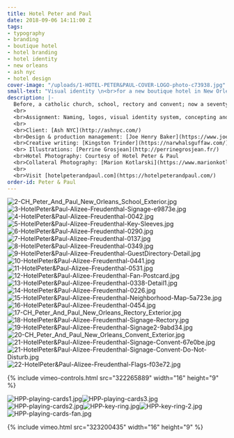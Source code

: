 ```yaml
---
title: Hotel Peter and Paul
date: 2018-09-06 14:11:00 Z
tags:
- typography
- branding
- boutique hotel
- hotel branding
- hotel identity
- new orleans
- ash nyc
- hotel design
cover-image: "/uploads/1-HOTEL-PETER&PAUL-COVER-LOGO-photo-c73938.jpg"
small-text: "Visual identity \n<br>for a new boutique hotel in New Orleans"
description: |-
  Before, a catholic church, school, rectory and convent; now a seventy one rooms hotel with a restaurant, bar, courtyard and an atypical event space, Hotel Peter & Paul opened its doors in 2018 in its beloved New Orleans’ neighborhood, the authentic Marigny.
  <br>
  <br>Assignment: Naming, logos, visual identity system, concepting and design of printed and digital collateral, signage, website, editorial guidelines, creative writing.
  <br>
  <br>Client: [Ash NYC](http://ashnyc.com/)
  <br>Design & production management: [Joe Henry Baker](https://www.joehenrybaker.com/)
  <br>Creative writing: [Kingston Trinder](https://narwhalsguffaw.com/) & Alizée Freudenthal
  <br> Illustrations: [Perrine Grosjean](http://perrinegrosjean.fr/)
  <br>Hotel Photography: Courtesy of Hotel Peter & Paul
  <br>Collateral Photography: [Marion Kotlarski](https://www.marionkotlarski.com/)
  <br>
  <br>Visit [hotelpeterandpaul.com](https://hotelpeterandpaul.com/)
order-id: Peter & Paul
---
```


![2-CH_Peter_And_Paul_New_Orleans_School_Exterior.jpg](/uploads/2-CH_Peter_And_Paul_New_Orleans_School_Exterior.jpg)![3-HotelPeter&Paul-Alizee-Freudenthal-Signage-e9873e.jpg](/uploads/3-HotelPeter&Paul-Alizee-Freudenthal-Signage-e9873e.jpg)![4-HotelPeter&Paul-Alizee-Freudenthal-0042.jpg](/uploads/4-HotelPeter&Paul-Alizee-Freudenthal-0042.jpg)![5-HotelPeter&Paul-Alizee-Freudenthal-Key-Sleeves.jpg](/uploads/5-HotelPeter&Paul-Alizee-Freudenthal-Key-Sleeves.jpg)![6-HotelPeter&Paul-Alizee-Freudenthal-0290.jpg](/uploads/6-HotelPeter&Paul-Alizee-Freudenthal-0290.jpg)![7-HotelPeter&Paul-Alizee-Freudenthal-0137.jpg](/uploads/7-HotelPeter&Paul-Alizee-Freudenthal-0137.jpg)![8-HotelPeter&Paul-Alizee-Freudenthal-0349.jpg](/uploads/8-HotelPeter&Paul-Alizee-Freudenthal-0349.jpg)![9-HotelPeter&Paul-Alizee-Freudenthal-GuestDirectory-Detail.jpg](/uploads/9-HotelPeter&Paul-Alizee-Freudenthal-GuestDirectory-Detail.jpg)![10-HotelPeter&Paul-Alizee-Freudenthal-0441.jpg](/uploads/10-HotelPeter&Paul-Alizee-Freudenthal-0441.jpg)![11-HotelPeter&Paul-Alizee-Freudenthal-0531.jpg](/uploads/11-HotelPeter&Paul-Alizee-Freudenthal-0531.jpg)![12-HotelPeter&Paul-Alizee-Freudenthal-Fan-Postcard.jpg](/uploads/12-HotelPeter&Paul-Alizee-Freudenthal-Fan-Postcard.jpg)![13-HotelPeter&Paul-Alizee-Freudenthal-0338-Detail1.jpg](/uploads/13-HotelPeter&Paul-Alizee-Freudenthal-0338-Detail1.jpg)![14-HotelPeter&Paul-Alizee-Freudenthal-0226.jpg](/uploads/14-HotelPeter&Paul-Alizee-Freudenthal-0226.jpg)![15-HotelPeter&Paul-Alizee-Freudenthal-Neighborhood-Map-5a723e.jpg](/uploads/15-HotelPeter&Paul-Alizee-Freudenthal-Neighborhood-Map-5a723e.jpg)![16-HotelPeter&Paul-Alizee-Freudenthal-0454.jpg](/uploads/16-HotelPeter&Paul-Alizee-Freudenthal-0454.jpg)![17-CH_Peter_And_Paul_New_Orleans_Rectory_Exterior.jpg](/uploads/17-CH_Peter_And_Paul_New_Orleans_Rectory_Exterior.jpg)![18-HotelPeter&Paul-Alizee-Freudenthal-Signage-Rectory.jpg](/uploads/18-HotelPeter&Paul-Alizee-Freudenthal-Signage-Rectory.jpg)![19-HotelPeter&Paul-Alizee-Freudenthal-Signage2-9abd34.jpg](/uploads/19-HotelPeter&Paul-Alizee-Freudenthal-Signage2-9abd34.jpg)![20-CH_Peter_And_Paul_New_Orleans_Convent_Exterior.jpg](/uploads/20-CH_Peter_And_Paul_New_Orleans_Convent_Exterior.jpg)![21-HotelPeter&Paul-Alizee-Freudenthal-Signage-Convent-67e0be.jpg](/uploads/21-HotelPeter&Paul-Alizee-Freudenthal-Signage-Convent-67e0be.jpg)![21-HotelPeter&Paul-Alizee-Freudenthal-Signage-Convent-Do-Not-Disturb.jpg](/uploads/21-HotelPeter&Paul-Alizee-Freudenthal-Signage-Convent-Do-Not-Disturb.jpg)![22-HotelPeter&Paul-Alizee-Freudenthal-Flags-f03e72.jpg](/uploads/22-HotelPeter&Paul-Alizee-Freudenthal-Flags-f03e72.jpg)

{% include vimeo-controls.html src="322265889" width="16" height="9" %}

![HPP-playing-cards1.jpg](/uploads/HPP-playing-cards1.jpg)![HPP-playing-cards3.jpg](/uploads/HPP-playing-cards3.jpg)![HPP-playing-cards2.jpg](/uploads/HPP-playing-cards2.jpg)![HPP-key-ring.jpg](/uploads/HPP-key-ring.jpg)![HPP-key-ring-2.jpg](/uploads/HPP-key-ring-2.jpg)![HPP-playing-cards-fan.jpg](/uploads/HPP-playing-cards-fan.jpg)

{% include vimeo.html src="323200435" width="16" height="9" %}